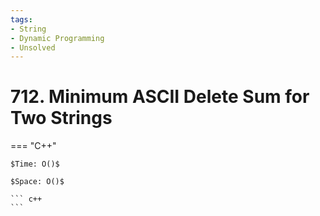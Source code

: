 ```yaml
---
tags:
- String
- Dynamic Programming
- Unsolved
---
```



# 712. Minimum ASCII Delete Sum for Two Strings

=== "C++"

    $Time: O()$

    $Space: O()$

    ``` c++
    ```